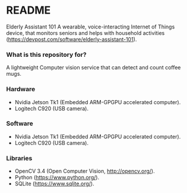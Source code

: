 # README #
Elderly Assistant 101
A wearable, voice-interacting Internet of Things device, that monitors seniors and helps with household activities (https://devpost.com/software/elderly-assistant-101).

### What is this repository for? ###
A lightweight Computer vision service that can detect and count coffee mugs.

### Hardware ###
- Nvidia Jetson Tk1 (Embedded ARM-GPGPU accelerated computer).
- Logitech C920 (USB camera).

### Software ###
- Nvidia Jetson Tk1 (Embedded ARM-GPGPU accelerated computer).
- Logitech C920 (USB camera).

### Libraries ###
- OpenCV 3.4 (Open Computer Vision, http://opencv.org/).
- Python (https://www.python.org/).
- SQLite (https://www.sqlite.org/).